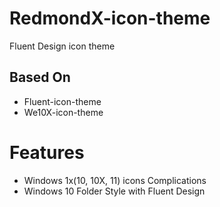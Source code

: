 # RedmondX-icon-theme
Fluent Design icon theme

## Based On

* Fluent-icon-theme
* We10X-icon-theme

# Features

* Windows 1x(10, 10X, 11) icons Complications
* Windows 10 Folder Style with Fluent Design
